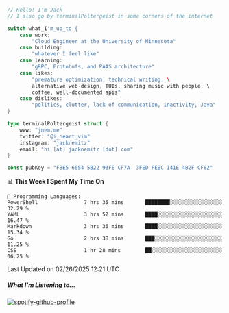 ```go
// Hello! I'm Jack
// I also go by terminalPoltergeist in some corners of the internet

switch what_I'm_up_to {
    case work:
        "Cloud Engineer at the University of Minnesota"
    case building:
        "whatever I feel like"
    case learning:
        "gRPC, Protobufs, and PAAS architecture"
    case likes:
        "premature optimization, technical writing, \
        alternative web-design, TUIs, sharing music with people, \
        coffee, well-documented apis"
    case dislikes:
        "politics, clutter, lack of communication, inactivity, Java"
}

type terminalPoltergeist struct {
    www: "jnem.me"
    twitter: "@i_heart_vim"
    instagram: "jacknemitz"
    email: "hi [at] jacknemitz [dot] com"
}

const pubKey = "FBE5 6654 5B22 93FE CF7A  3FED FEBC 141E 4B2F CF62"
```

<!--START_SECTION:waka-->
📊 **This Week I Spent My Time On** 

```text
💬 Programming Languages: 
PowerShell               7 hrs 35 mins       ████████░░░░░░░░░░░░░░░░░   32.29 % 
YAML                     3 hrs 52 mins       ████░░░░░░░░░░░░░░░░░░░░░   16.47 % 
Markdown                 3 hrs 36 mins       ████░░░░░░░░░░░░░░░░░░░░░   15.34 % 
Go                       2 hrs 38 mins       ███░░░░░░░░░░░░░░░░░░░░░░   11.25 % 
CSS                      1 hr 28 mins        ██░░░░░░░░░░░░░░░░░░░░░░░   06.25 % 
```


 Last Updated on 02/26/2025 12:21 UTC
<!--END_SECTION:waka-->

##### What I'm Listening to...

[![spotify-github-profile](https://jnem.me/listening-item?maxAge=2592000)](https://jnem.me/listening)
